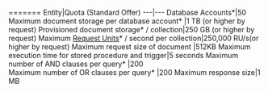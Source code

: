 =======
Entity|Quota (Standard Offer)
---|---
Database Accounts*|50
Maximum document storage per database account* |1 TB (or higher by request)
Provisioned document storage* / collection|250 GB (or higher by request)
Maximum [Request Units](../articles/documentdb/documentdb-request-units.md)* / second per collection|250,000 RU/s(or higher by request)
Maximum request size of document |512KB
Maximum execution time for stored procedure and trigger|5 seconds
Maximum number of AND clauses per query* |200		
Maximum number of OR clauses per query* |200
Maximum response size|1 MB
